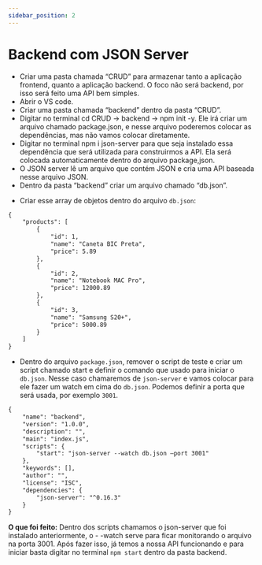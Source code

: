 ```yaml
---
sidebar_position: 2
---
```


# Backend com JSON Server
*	Criar uma pasta chamada “CRUD” para armazenar tanto a aplicação frontend, quanto a aplicação backend. O foco não será backend, por isso será feito uma API bem simples.
*	Abrir o VS code.
*	Criar uma pasta chamada “backend” dentro da pasta “CRUD”.
*	Digitar no terminal cd CRUD -> backend -> npm init -y. Ele irá criar um arquivo chamado package.json, e nesse arquivo poderemos colocar as dependências, mas não vamos colocar diretamente.
*	Digitar no terminal npm i json-server para que seja instalado essa dependência que será utilizada para construirmos a API. Ela será colocada automaticamente dentro do arquivo package,json.
*	O JSON server lê um arquivo que contém JSON e cria uma API baseada nesse arquivo JSON.
*	Dentro da pasta “backend” criar um arquivo chamado “db.json”.

- Criar esse array de objetos dentro do arquivo `db.json`:

```md title="db.json"
{
    "products": [
        {
            "id": 1,
            "name": "Caneta BIC Preta",
            "price": 5.89
        },
        {
            "id": 2,
            "name": "Notebook MAC Pro",
            "price": 12000.89
        },
        {
            "id": 3,
            "name": "Samsung S20+",
            "price": 5000.89
        }
    ]
}
```

-	Dentro do arquivo `package.json`, remover o script de teste e criar um script chamado start e definir o comando que usado para iniciar o `db.json`. Nesse caso chamaremos de `json-server` e vamos colocar para ele fazer um watch em cima do `db.json`. Podemos definir a porta que será usada, por exemplo `3001`.

```md title="package.json"
{
    "name": "backend",
    "version": "1.0.0",
    "description": "",
    "main": "index.js",
    "scripts": {
        "start": "json-server --watch db.json –port 3001"
    },
    "keywords": [],
    "author": "",
    "license": "ISC",
    "dependencies": {
        "json-server": "^0.16.3"
    }
}
```

**O que foi feito:** Dentro dos scripts chamamos o json-server que foi instalado anteriormente, o - -watch serve para ficar monitorando o arquivo na porta 3001. Após fazer isso, já temos a nossa API funcionando e para iniciar basta digitar no terminal `npm start` dentro da pasta backend.
